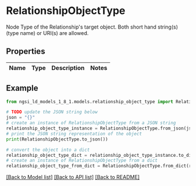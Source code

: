# RelationshipObjectType

Node Type of the Relationship's target object.  Both short hand string(s) (type name) or URI(s) are allowed. 

## Properties

Name | Type | Description | Notes
------------ | ------------- | ------------- | -------------

## Example

```python
from ngsi_ld_models_1_8_1.models.relationship_object_type import RelationshipObjectType

# TODO update the JSON string below
json = "{}"
# create an instance of RelationshipObjectType from a JSON string
relationship_object_type_instance = RelationshipObjectType.from_json(json)
# print the JSON string representation of the object
print(RelationshipObjectType.to_json())

# convert the object into a dict
relationship_object_type_dict = relationship_object_type_instance.to_dict()
# create an instance of RelationshipObjectType from a dict
relationship_object_type_from_dict = RelationshipObjectType.from_dict(relationship_object_type_dict)
```
[[Back to Model list]](../README.md#documentation-for-models) [[Back to API list]](../README.md#documentation-for-api-endpoints) [[Back to README]](../README.md)


